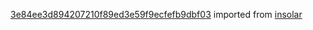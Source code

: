 [3e84ee3d894207210f89ed3e59f9ecfefb9dbf03](https://github.com/insolar/insolar/commit/3e84ee3d894207210f89ed3e59f9ecfefb9dbf03) imported from [insolar](https://github.com/insolar/insolar)
